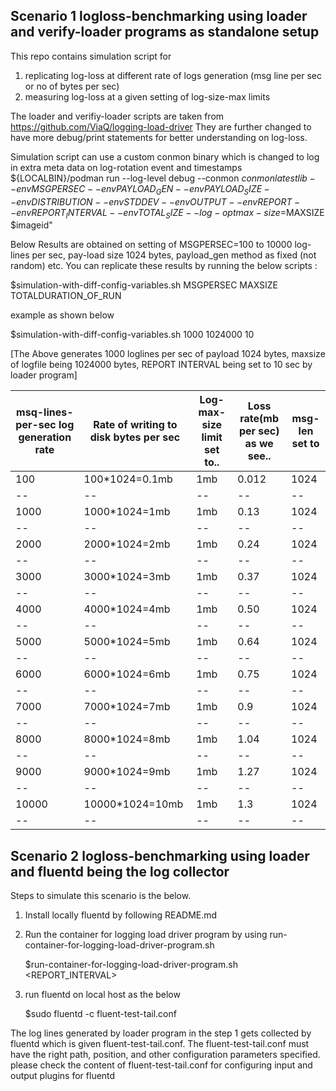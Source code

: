 ## Scenario 1 logloss-benchmarking using loader and verify-loader programs as standalone setup

This repo contains simulation script for 
 1. replicating log-loss at different rate of logs generation (msg line per sec or no of bytes per sec)
 2. measuring log-loss at a given setting of log-size-max limits
 
 The loader and verifiy-loader scripts are taken from https://github.com/ViaQ/logging-load-driver
 They are further changed to have more debug/print statements for better understanding on log-loss.
 
 Simulation script can use a custom conmon binary which is changed to log in extra meta data on log-rotation event and timestamps
 ${LOCALBIN}/podman run --log-level debug --conmon $conmonlatestlib --env MSGPERSEC --env PAYLOAD_GEN --env PAYLOAD_SIZE --env DISTRIBUTION --env STDDEV --env OUTPUT  --env REPORT --env REPORT_INTERVAL --env TOTAL_SIZE --log-opt max-size=$MAXSIZE  $imageid" 
 
 
 
 Below Results are obtained on setting of MSGPERSEC=100 to 10000 log-lines per sec, pay-load size 1024 bytes, payload_gen method as fixed (not random) etc.
 You can replicate these results by running the below scripts :
 
   $simulation-with-diff-config-variables.sh MSGPERSEC MAXSIZE TOTALDURATION_OF_RUN
 
   example as shown below
 
   $simulation-with-diff-config-variables.sh 1000 1024000 10 
 
 [The Above generates 1000 loglines per sec of payload 1024 bytes, maxsize of logfile being 1024000 bytes, REPORT INTERVAL being set to 10 sec by loader program]
 

|msq-lines-per-sec log generation rate | Rate of writing to disk bytes per sec | Log-max-size limit set to.. | Loss rate(mb per sec) as we see.. |msg-len set to |
|--|--|--|--|--|
|100  | 100*1024=0.1mb| 1mb | 0.012| 1024 |
|--|--|--|--|--|
|1000 | 1000*1024=1mb | 1mb | 0.13 | 1024 |
|--|--|--|--|--|
|2000 | 2000*1024=2mb | 1mb | 0.24 | 1024 |
|--|--|--|--|--|
|3000 | 3000*1024=3mb | 1mb | 0.37 | 1024 |
|--|--|--|--|--|
|4000 | 4000*1024=4mb | 1mb | 0.50 | 1024 |
|--|--|--|--|--|
|5000 | 5000*1024=5mb | 1mb | 0.64 | 1024 |
|--|--|--|--|--|
|6000 | 6000*1024=6mb | 1mb | 0.75 | 1024 |
|--|--|--|--|--|
|7000 | 7000*1024=7mb | 1mb | 0.9  | 1024 |
|--|--|--|--|--|
|8000 | 8000*1024=8mb | 1mb | 1.04 | 1024 |
|--|--|--|--|--|
|9000 |9000*1024=9mb  | 1mb | 1.27 | 1024 |
|--|--|--|--|--|
|10000|10000*1024=10mb|1mb  | 1.3  | 1024 |
|--|--|--|--|--|


## Scenario 2 logloss-benchmarking using loader and fluentd being the log collector
Steps to simulate this scenario is the below.

   1. Install locally fluentd by following README.md
   
   
   2. Run the container for logging load driver program by using run-container-for-logging-load-driver-program.sh 
   
      $run-container-for-logging-load-driver-program.sh <MSEPERSEC> <MAXSIZELOGFILE> <REPORT_INTERVAL>
   
   3. run fluentd on local host as the below 
  
      $sudo fluentd -c fluent-test-tail.conf

  The log lines generated by loader program in the step 1 gets collected by fluentd which is given fluent-test-tail.conf. The fluent-test-tail.conf must have the right path, position, and other configuration parameters specified.
please check the content of fluent-test-tail.conf for configuring input and output plugins for fluentd
